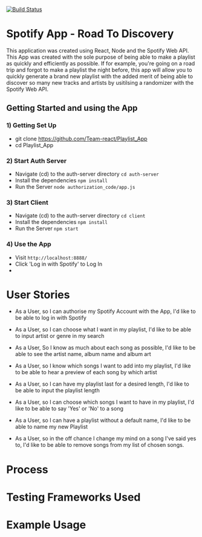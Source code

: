 [![Build Status](https://travis-ci.org/Team-react/Playlist_App.svg?branch=master)](https://travis-ci.org/Team-react/Playlist_App)
# Spotify App - Road To Discovery 

This application was created using React, Node and the Spotify Web API. This App was created with the sole purpose of being able to make a playlist as quickly and efficiently as possible. If for example, you're going on a road trip and forgot to make a playlist the night before, this app will allow you to quickly generate a brand new playlist with the added merit of being able to discover so many new tracks and artists by usitilsing a randomizer with the Spotify Web API.

## Getting Started and using the App

### 1) Getting Set Up 

- git clone https://github.com/Team-react/Playlist_App
- cd Playlist_App

### 2)  Start Auth Server
- Navigate (cd) to the auth-server directory `cd auth-server`
- Install the dependencies `npm install`
- Run the Server `node authorization_code/app.js`

### 3)  Start Client
- Navigate (cd) to the auth-server directory `cd client`
- Install the dependencies `npm install`
- Run the Server `npm start`

### 4)  Use the App
- Visit `http://localhost:8888/`
- Click 'Log in with Spotify' to Log In
- 

# User Stories
  
- As a User, 
  so I can authorise my Spotify Account with the App,
  I'd like to be able to log in with Spotify

- As a User, 
  so I can choose what I want in my playlist,
  I'd like to be able to input artist or genre in my search

- As a User, 
  So I know as much about each song as possible, 
  I'd like to be able to see the artist name, album name and album art

- As a User,
  so I know which songs I want to add into my playlist,
  I'd like to be able to hear a preview of each song by which artist

- As a User,
  so I can have my playlist last for a desired length,
  I'd like to be able to input the playlist length

- As a User, 
  so I can choose which songs I want to have in my playlist,
  I'd like to be able to say 'Yes' or 'No' to a song

- As a User, 
  so I can have a playlist without a default name,
  I'd like to be able to name my new Playlist

- As a User, 
  so in the off chance I change my mind on a song I've said yes to,
  I'd like to be able to remove songs from my list of chosen songs.

# Process



# Testing Frameworks Used 



# Example Usage